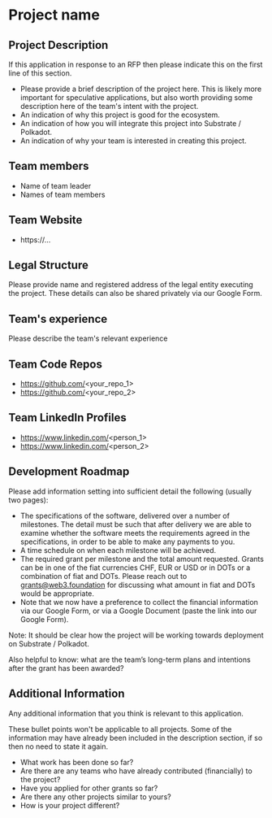 # Project name

## Project Description
If this application in response to an RFP then please indicate this on the first line of this section.

* Please provide a brief description of the project here. This is likely more important for speculative applications, but also worth providing some description here of the team's intent with the project.
* An indication of why this project is good for the ecosystem.
* An indication of how you will integrate this project into Substrate / Polkadot.
* An indication of why your team is interested in creating this project.

## Team members
* Name of team leader
* Names of team members	

## Team Website	
* https://...

## Legal Structure 
Please provide name and registered address of the legal entity executing the project. These details can also be shared privately via our Google Form.

## Team's experience
Please describe the team's relevant experience

## Team Code Repos
* https://github.com/<your_repo_1>
* https://github.com/<your_repo_2>

## Team LinkedIn Profiles
* https://www.linkedin.com/<person_1>
* https://www.linkedin.com/<person_2>

## Development Roadmap
Please add information setting into sufficient detail the following (usually two pages):

* The specifications of the software, delivered over a number of milestones. The detail must be such that after delivery we are able to examine whether the software meets the requirements agreed in the specifications, in order to be able to make any payments to you.
* A time schedule on when each milestone will be achieved.
* The required grant per milestone and the total amount requested. Grants can be in one of the fiat currencies CHF, EUR or USD or in DOTs or a combination of fiat and DOTs. Please reach out to grants@web3.foundation for discussing what amount in fiat and DOTs would be appropriate. 
* Note that we now have a preference to collect the financial information via our Google Form, or via a Google Document (paste the link into our Google Form).


Note: It should be clear how the project will be working towards deployment on Substrate / Polkadot.

Also helpful to know: what are the team’s long-term plans and intentions after the grant has been awarded?


## Additional Information
Any additional information that you think is relevant to this application.

These bullet points won't be applicable to all projects. Some of the information may have already been included in the description section, if so then no need to state it again.

* What work has been done so far?
* Are there are any teams who have already contributed (financially) to the project?
* Have you applied for other grants so far?
* Are there any other projects similar to yours? 
* How is your project different?
